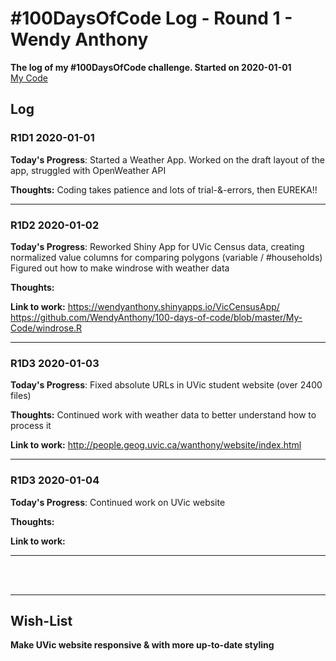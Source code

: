 # #100DaysOfCode Log - Round 1 - Wendy Anthony

**The log of my #100DaysOfCode challenge. Started on 2020-01-01**  
[My Code](https://github.com/WendyAnthony/100-days-of-code/tree/master/My-Code)

## Log

### R1D1 2020-01-01
**Today's Progress**: Started a Weather App. Worked on the draft layout of the app, struggled with OpenWeather API 

**Thoughts:** Coding takes patience and lots of trial-&-errors, then EUREKA!!
***  

### R1D2 2020-01-02
**Today's Progress**: Reworked Shiny App for UVic Census data, creating normalized value columns for comparing polygons (variable / #households)  
Figured out how to make windrose with weather data  

**Thoughts:** 

**Link to work:** https://wendyanthony.shinyapps.io/VicCensusApp/  
https://github.com/WendyAnthony/100-days-of-code/blob/master/My-Code/windrose.R
***  

### R1D3 2020-01-03
**Today's Progress**: Fixed absolute URLs in UVic student website (over 2400 files)

**Thoughts:** Continued work with weather data to better understand how to process it

**Link to work:** http://people.geog.uvic.ca/wanthony/website/index.html 

***  
### R1D3 2020-01-04
**Today's Progress**: Continued work on UVic website

**Thoughts:** 

**Link to work:** 

***  
<br /><br />
***

## Wish-List
**Make UVic website responsive & with more up-to-date styling**  
